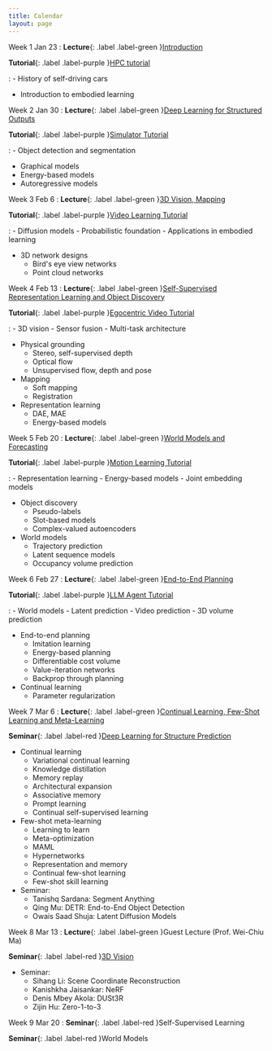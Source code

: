 ```yaml
---
title: Calendar
layout: page
---
```


Week 1 Jan 23
: **Lecture**{: .label .label-green }[Introduction](https://embodied-learning-vision-course.github.io/course-public/2025-spring/lectures/week01_intro.pdf)

  **Tutorial**{: .label .label-purple }[HPC tutorial](https://embodied-learning-vision-course.github.io/course-public/2025-spring/lab/lab1_hpc.pdf)

: - History of self-driving cars
  - Introduction to embodied learning

Week 2 Jan 30
: **Lecture**{: .label .label-green }[Deep Learning for Structured Outputs](https://embodied-learning-vision-course.github.io/course-public/2025-spring/lectures/week02_structured_learning.pdf)
  
  **Tutorial**{: .label .label-purple }[Simulator Tutorial](https://embodied-learning-vision-course.github.io/course-public/2025-spring/lab/lab2_simulator.pdf)

: - Object detection and segmentation
  - Graphical models
  - Energy-based models
  - Autoregressive models

Week 3 Feb 6
: **Lecture**{: .label .label-green }[3D Vision, Mapping](https://embodied-learning-vision-course.github.io/course-public/2025-spring/lectures/week03_3d_mapping.pdf)
  
  **Tutorial**{: .label .label-purple }[Video Learning Tutorial](https://embodied-learning-vision-course.github.io/course-public/2025-spring/lab/lab3_video_learning.pdf)

: - Diffusion models
    - Probabilistic foundation
    - Applications in embodied learning
  - 3D network designs
    - Bird's eye view networks
    - Point cloud networks

Week 4 Feb 13
: **Lecture**{: .label .label-green }[Self-Supervised Representation Learning and Object Discovery](https://embodied-learning-vision-course.github.io/course-public/2025-spring/lectures/week04_ssl.pdf)
  
  **Tutorial**{: .label .label-purple }[Egocentric Video Tutorial](https://embodied-learning-vision-course.github.io/course-public/2025-spring/lab/lab4_ego4d.pdf)

: - 3D vision
    - Sensor fusion
    - Multi-task architecture
  - Physical grounding
    - Stereo, self-supervised depth
    - Optical flow
    - Unsupervised flow, depth and pose
  - Mapping
    - Soft mapping
    - Registration
  - Representation learning
    - DAE, MAE
    - Energy-based models

Week 5 Feb 20
: **Lecture**{: .label .label-green }[World Models and Forecasting](https://embodied-learning-vision-course.github.io/course-public/2025-spring/lectures/week05_world_models.pdf)
  
  **Tutorial**{: .label .label-purple }[Motion Learning Tutorial](https://embodied-learning-vision-course.github.io/course-public/2025-spring/lab/lab5_motion.pdf)

: - Representation learning
    - Energy-based models
    - Joint embedding models
  - Object discovery
    - Pseudo-labels
    - Slot-based models
    - Complex-valued autoencoders
  - World models
    - Trajectory prediction
    - Latent sequence models
    - Occupancy volume prediction

Week 6 Feb 27
: **Lecture**{: .label .label-green }[End-to-End Planning](https://embodied-learning-vision-course.github.io/course-public/2025-spring/lectures/week06_planning.pdf)
  
  **Tutorial**{: .label .label-purple }[LLM Agent Tutorial](https://embodied-learning-vision-course.github.io/course-public/2025-spring/lab/lab6_LLMAgent.pdf)

: - World models
    - Latent prediction
    - Video prediction
    - 3D volume prediction
  - End-to-end planning
    - Imitation learning
    - Energy-based planning
    - Differentiable cost volume
    - Value-iteration networks
    - Backprop through planning
  - Continual learning
    - Parameter regularization

Week 7 Mar 6
: **Lecture**{: .label .label-green }[Continual Learning, Few-Shot Learning and Meta-Learning](https://embodied-learning-vision-course.github.io/course-public/2025-spring/lectures/week07_continual_fewshot_learning.pdf)
  
  **Seminar**{: .label .label-red }[Deep Learning for Structure Prediction](https://embodied-learning-vision-course.github.io/course-public/2025-spring/seminars/week07_student_dl.pdf)

  - Continual learning
    - Variational continual learning
    - Knowledge distillation
    - Memory replay
    - Architectural expansion
    - Associative memory
    - Prompt learning
    - Continual self-supervised learning
  - Few-shot meta-learning
    - Learning to learn
    - Meta-optimization
    - MAML
    - Hypernetworks
    - Representation and memory
    - Continual few-shot learning
    - Few-shot skill learning
  - Seminar:
    - Tanishq Sardana: Segment Anything
    - Qing Mu: DETR: End-to-End Object Detection
    - Owais Saad Shuja: Latent Diffusion Models

Week 8 Mar 13
: **Lecture**{: .label .label-green }Guest Lecture (Prof. Wei-Chiu Ma)
  
  **Seminar**{: .label .label-red }[3D Vision](https://embodied-learning-vision-course.github.io/course-public/2025-spring/seminars/week08_student_3d.pdf)
  - Seminar:
    - Sihang Li: Scene Coordinate Reconstruction
    - Kanishkha Jaisankar: NeRF
    - Denis Mbey Akola: DUSt3R
    - Zijin Hu: Zero-1-to-3

Week 9 Mar 20
: **Seminar**{: .label .label-red }Self-Supervised Learning
  
  **Seminar**{: .label .label-red }World Models

